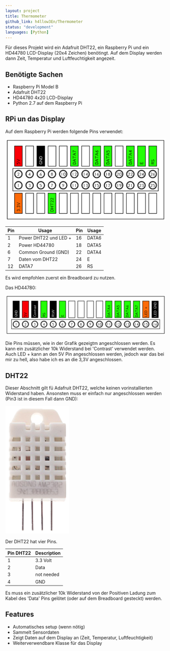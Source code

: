 ```yaml
---
layout: project
title: Thermometer
github_link: h4llow3En/Thermometer
status: "development"
languages: [Python]
---
```


Für dieses Projekt wird ein Adafruit DHT22, ein Raspberry Pi und ein HD44780 LCD-Display (20x4 Zeichen) benötingt. Auf dem Display werden dann Zeit, Temperatur und Luftfeuchtigkeit angezeit.


Benötigte Sachen
-----------
* Raspberry Pi Model B
* Adafruit DHT22
* HD44780 4x20 LCD-Display
* Python 2.7 auf dem Raspberry Pi

RPi un das Display
---------------

Auf dem Raspberry Pi werden folgende Pins verwendet:

![piPin](/images/piPin.png)


| Pin| Usage                 | Pin| Usage |
| -- | --------------------- | -- | ----- |
|  1 | Power DHT22 und LED + | 16 | DATA6 |
|  2 | Power HD44780         | 18 | DATA5 |
|  6 | Common Ground (GND)   | 22 | DATA4 |
|  7 | Daten vom DHT22       | 24 | E     |
| 12 | DATA7                 | 26 | RS    |


Es wird empfohlen zuerst ein Breadboard zu nutzen.

Das HD44780:

![hd44780Pin](/images/hd44780Pin.png)

Die Pins müssen, wie in der Grafik gezeigtm angeschlossen werden. Es kann ein zusätzlicher 10k Widerstand bei 'Contrast' verwendet werden. Auch LED + kann an den 5V Pin angeschlossen werden, jedoch war das bei mir zu hell, also habe ich es an die 3,3V angeschlossen.

DHT22
---------------
Dieser Abschnitt gilt fü Adafruit DHT22, welche keinen vorinstallierten Widerstand haben. Ansonsten muss er einfach nur angeschlossen werden (Pin3 ist in diesem Fall dann GND):

![DHT22](/images/dht22.png)

Der DHT22 hat vier Pins.

| Pin DHT22 | Description |
| --------- | ----------- |
| 1         | 3.3 Volt    |
| 2         | Data        |
| 3         | not needed  |
| 4         | GND         |


Es muss ein zusätzlicher 10k Widerstand von der Positiven Ladung zum Kabel des 'Data' Pins gelötet (oder auf dem Breadboard gesteckt) werden.



Features
--------

* Automatisches setup (wenn nötig)
* Sammelt Sensordaten
* Zeigt Daten auf dem Display an (Zeit, Temperatur, Luftfeuchtigkeit)
* Weiterverwendbare Klasse für das Display
